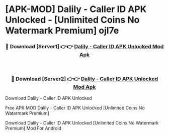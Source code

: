# [APK-MOD] Dalily - Caller ID APK Unlocked - [Unlimited Coins No Watermark Premium] ojl7e



<div align="center">
<h3>🔴 Download [Server1] 👉👉 <a href="https://momento.my/?title=Dalily_-_Caller_ID_APK_Unlocked">Dalily - Caller ID APK Unlocked Mod Apk</a></h3><br>

<h3>🔴 Download [Server2] 👉👉 <a href="https://momento.my/?title=Dalily_-_Caller_ID_APK_Unlocked">Dalily - Caller ID APK Unlocked Mod Apk</a></h3>
</div>



Download Dalily - Caller ID APK Unlocked 

Free APK MOD Dalily - Caller ID APK Unlocked [Unlimited Coins No Watermark Premium]

Download Dalily - Caller ID APK Unlocked [Unlimited Coins No Watermark Premium] Mod For Android
